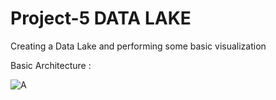 # Project-5 DATA LAKE

Creating a Data Lake and performing some basic visualization 

Basic Architecture :

![A](DSTI-Datalake/info_screenshots/tes.png)
